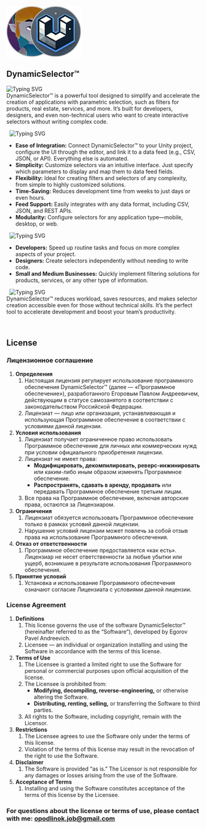 ![DynamicSelector Logo](./Resources/repository-collaborators-icon.png)

## DynamicSelector™
![Typing SVG](https://readme-typing-svg.herokuapp.com?font=Work+Sans&weight=600&duration=6000&pause=80&color=F7F7F7&background=0D1117&center=false&vCenter=true&repeat=true&width=1080&height=20&lines=A+Fast+and+Easy+Way+to+Create+Parametric+Selectors)
<br>DynamicSelector™ is a powerful tool designed to simplify and accelerate the creation of applications with parametric selection, such as filters for products, real estate, services, and more. It’s built for developers, designers, and even non-technical users who want to create interactive selectors without writing complex code.

&nbsp; 
![Typing SVG](https://readme-typing-svg.herokuapp.com?font=Work+Sans&weight=600&duration=6000&pause=80&color=F7F7F7&background=0D1117&center=false&vCenter=true&repeat=true&width=1080&height=20&lines=Key+Features)
<ul>
  <li><b>Ease of Integration:</b> Connect DynamicSelector™ to your Unity project, configure the UI through the editor, and link it to a data feed (e.g., CSV, JSON, or API). Everything else is automated.</li>
  <li><b>Simplicity:</b> Customize selectors via an intuitive interface. Just specify which parameters to display and map them to data feed fields.</li>
  <li><b>Flexibility:</b> Ideal for creating filters and selectors of any complexity, from simple to highly customized solutions.</li>
  <li><b>Time-Saving:</b> Reduces development time from weeks to just days or even hours.</li>
  <li><b>Feed Support:</b> Easily integrates with any data format, including CSV, JSON, and REST APIs.</li>
  <li><b>Modularity:</b> Configure selectors for any application type—mobile, desktop, or web.</li>
</ul>

&nbsp; 
![Typing SVG](https://readme-typing-svg.herokuapp.com?font=Work+Sans&weight=600&duration=6000&pause=80&color=F7F7F7&background=0D1117&center=false&vCenter=true&repeat=true&width=1080&height=20&lines=Who+Is+It+For?)
<ul>
  <li><b>Developers:</b> Speed up routine tasks and focus on more complex aspects of your project.</li>
  <li><b>Designers:</b> Create selectors independently without needing to write code.</li>
  <li><b>Small and Medium Businesses:</b> Quickly implement filtering solutions for products, services, or any other type of information.</li>
</ul>

&nbsp; 
![Typing SVG](https://readme-typing-svg.herokuapp.com?font=Work+Sans&weight=600&duration=6000&pause=80&color=F7F7F7&background=0D1117&center=false&vCenter=true&repeat=true&width=1080&height=20&lines=Why+Choose+DynamicSelector™?)
<br>DynamicSelector™ reduces workload, saves resources, and makes selector creation accessible even for those without technical skills. It’s the perfect tool to accelerate development and boost your team’s productivity.

&nbsp; 
## License
### Лицензионное соглашение

<ol type="1">
  <li>
    <b>Определения</b>
    <ol type="1">
      <li>Настоящая лицензия регулирует использование программного обеспечения DynamicSelector™ (далее — «Программное обеспечение»), разработанного Егоровым Павлом Андреевичем, действующим в статусе самозанятого в соответствии с законодательством Российской Федерации.</li>
      <li>Лицензиат — лицо или организация, устанавливающая и использующая Программное обеспечение в соответствии с условиями данной лицензии.</li>
    </ol>
  </li>
  
  <li>
    <b>Условия использования</b>
    <ol type="1">
      <li>Лицензиат получает ограниченное право использовать Программное обеспечение для личных или коммерческих нужд при условии официального приобретения лицензии.</li>
      <li>Лицензиат не имеет права:
        <ul>
          <li><b>Модифицировать, декомпилировать, реверс-инжинировать</b> или каким-либо иным образом изменять Программное обеспечение.</li>
          <li><b>Распространять, сдавать в аренду, продавать</b> или передавать Программное обеспечение третьим лицам.</li>
        </ul>
      </li>
      <li>Все права на Программное обеспечение, включая авторские права, остаются за Лицензиаром.</li>
    </ol>
  </li>
  
  <li>
    <b>Ограничения</b>
    <ol type="1">
      <li>Лицензиат обязуется использовать Программное обеспечение только в рамках условий данной лицензии.</li>
      <li>Нарушение условий лицензии может повлечь за собой отзыв права на использование Программного обеспечения.</li>
    </ol>
  </li>
  
  <li>
    <b>Отказ от ответственности</b>
    <ol type="1">
      <li>Программное обеспечение предоставляется «как есть». Лицензиар не несет ответственности за любые убытки или ущерб, возникшие в результате использования Программного обеспечения.</li>
    </ol>
  </li>
  
  <li>
    <b>Принятие условий</b>
    <ol type="1">
      <li>Установка и использование Программного обеспечения означают согласие Лицензиата с условиями данной лицензии.</li>
    </ol>
  </li>
</ol>

### License Agreement

<ol type="1">
  <li>
    <b>Definitions</b>
    <ol type="1">
      <li>This license governs the use of the software DynamicSelector™ (hereinafter referred to as the “Software”), developed by Egorov Pavel Andreevich.</li>
      <li>Licensee — an individual or organization installing and using the Software in accordance with the terms of this license.</li>
    </ol>
  </li>
  
  <li>
    <b>Terms of Use</b>
    <ol type="1">
      <li>The Licensee is granted a limited right to use the Software for personal or commercial purposes upon official acquisition of the license.</li>
      <li>The Licensee is prohibited from:
        <ul>
          <li><b>Modifying, decompiling, reverse-engineering,</b> or otherwise altering the Software.</li>
          <li><b>Distributing, renting, selling,</b> or transferring the Software to third parties.</li>
        </ul>
      </li>
      <li>All rights to the Software, including copyright, remain with the Licensor.</li>
    </ol>
  </li>
  
  <li>
    <b>Restrictions</b>
    <ol type="1">
      <li>The Licensee agrees to use the Software only under the terms of this license.</li>
      <li>Violation of the terms of this license may result in the revocation of the right to use the Software.</li>
    </ol>
  </li>
  
  <li>
    <b>Disclaimer</b>
    <ol type="1">
      <li>The Software is provided “as is.” The Licensor is not responsible for any damages or losses arising from the use of the Software.</li>
    </ol>
  </li>
  
  <li>
    <b>Acceptance of Terms</b>
    <ol type="1">
      <li>Installing and using the Software constitutes acceptance of the terms of this license by the Licensee.</li>
    </ol>
  </li>
</ol>

### For questions about the license or terms of use, please contact with me: opodlinok.job@gmail.com

